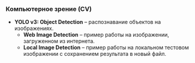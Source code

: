 ### Компьютерное зрение (CV)
- **YOLO v3: Object Detection** – распознавание объектов на изображениях.  
  - **Web Image Detection** – пример работы на изображении, загруженном из интернета.  
  - **Local Image Detection** – пример работы на локальном тестовом изображении с сохранением результата в новый файл.  

